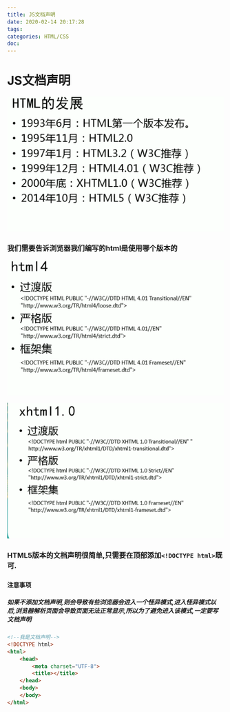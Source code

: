 ```yaml
---
title: JS文档声明
date: 2020-02-14 20:17:28
tags:
categories: HTML/CSS
doc:
---
```


# JS文档声明

![1581682714388](/images/javawz/1581682714388-1581682719928.png)







### 我们需要告诉浏览器我们编写的html是使用哪个版本的



![1581682756531](/images/javawz/1581682756531-1581682761895.png)

![1581682965391](/images/javawz/1581682965391-1581682971863.png)



### HTML5版本的文档声明很简单,只需要在顶部添加`<!DOCTYPE html>`既可.

### `注意事项`

##### 如果不添加文档声明,则会导致有些浏览器会进入一个怪异模式,进入怪异模式以后,浏览器解析页面会导致页面无法正常显示,所以为了避免进入该模式,一定要写文档声明



```html
<!--我是文档声明-->
<!DOCTYPE html> 
<html>
	<head>
		<meta charset="UTF-8">
		<title></title>
	</head>
	<body>
	</body>
</html>

```

